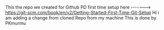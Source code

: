 This the repo we created for Github PD
first time setup here -------> https://git-scm.com/book/en/v2/Getting-Started-First-Time-Git-Setup
Hi i am adding a change from cloned Repo from my machine
This is done by PKmurmu
